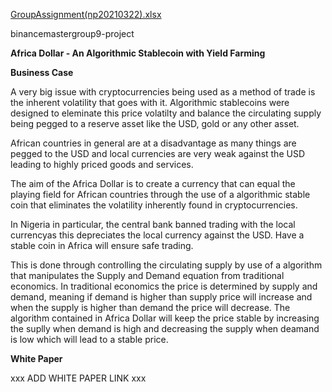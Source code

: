 [GroupAssignment(np20210322).xlsx](https://github.com/Brieke1987/binancemastergroup9-project/files/6278609/GroupAssignment.np20210322.xlsx)

binancemastergroup9-project

**Africa Dollar - An Algorithmic Stablecoin with Yield Farming**

**Business Case**

A very big issue with cryptocurrencies being used as a method of trade is the inherent volatility that goes with it. Algorithmic stablecoins were designed to eleminate this price volatilty and balance the circulating supply being pegged to a reserve asset like the USD, gold or any other asset.

African countries in general are at a disadvantage as many things are pegged to the USD and local currencies are very weak against the USD leading to highly priced goods and services.

The aim of the Africa Dollar is to create a currency that can equal the playing field for African countries through the use of a algorithmic stable coin that eliminates the volatility inherently found in cryptocurrencies.

In Nigeria in particular, the central bank banned trading with the local currencyas this depreciates the local currency against the USD. Have a stable coin in Africa will ensure safe trading.

This is done through controlling the circulating supply by use of a algorithm that manipulates the Supply and Demand equation from traditional economics. In traditional economics the price is determined by supply and demand, meaning if demand is higher than supply price will increase and when the supply is higher than demand the price will decrease. The algorithm contained in Africa Dollar will keep the price stable by increasing the suplly when demand is high and decreasing the supply when deamand is low which will lead to a stable price. 

**White Paper**

xxx ADD WHITE PAPER LINK xxx



